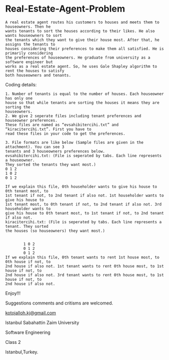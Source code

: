 # Real-Estate-Agent-Problem
    
    
    A real estate agent routes his customers to houses and meets them to houseowners. Then he
    wants tenants to sort the houses according to their likes. He also wants houseowners to sort
    the tenants which they want to give their house most. After that, he assigns the tenants to
    houses considering their preferences to make them all satisfied. He is primarily considering
    the preferences of houseowners. He graduate from university as a software engineer but
    works as a real estate agent. So, he uses Gale Shapley algorithm to rent the houses to satisfy
    both houseowners and tenants. 
    
Coding details:


    1. Number of tenants is equal to the number of houses. Each houseowner has only one
    house so that while tenants are sorting the houses it means they are sorting the
    houseowners.
    2. We give 2 seperate files including tenant preferences and houseowner preferences.
    These files are named as “evsahibitercihi.txt” and “kiracitercihi.txt”. First you have to
    read these files in your code to get the preferences. 
  
    3. File formats are like below (Sample files are given in the attachment). You can see 3
    tenants and 3 houseowners preferences below.
    evsahibitercihi.txt: (File is seperated by tabs. Each line represents a houseowner.
    They sorted the tenants they want most.)
    0 1 2
    1 0 2
    0 1 2
    
    If we explain this file, 0th householder wants to give his house to 0th tenant most, to
    1st tenant if not, to 2nd tenant if also not. 1st householder wants to give his house to
    1st tenant most, to 0th tenant if not, to 2nd tenant if also not. 3rd householder wants to
    give his house to 0th tenant most, to 1st tenant if not, to 2nd tenant if also not.
    kiracitercihi.txt: (File is seperated by tabs. Each line represents a tenant. They sorted
    the houses (so houseowners) they want most.)
    
    
            1 0 2
            0 1 2
            0 1 2
    If we explain this file, 0th tenant wants to rent 1st house most, to 0th house if not, to
    2nd house if also not. 1st tenant wants to rent 0th house most, to 1st house if not, to
    2nd house if also not. 3rd tenant wants to rent 0th house most, to 1st house if not, to
    2nd house if also not.
   
   Enjoy!!!

Suggestions comments and critisms are welcomed.

kotojalloh.kj@gmail.com

Istanbul Sabahattin Zaim University

Software Engineering

Class 2

Istanbul,Turkey.
